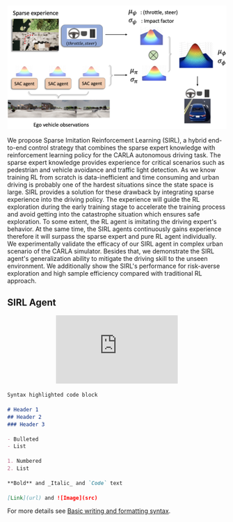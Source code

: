 ![image](/fig4.png)


We propose Sparse Imitation Reinforcement Learning (SIRL), a hybrid end-to-end control strategy that combines the sparse expert knowledge with reinforcement learning policy for the CARLA autonomous driving task. The sparse expert knowledge provides experience for critical scenarios such as pedestrian and vehicle avoidance and traffic light detection. As we know training RL from scratch is data-inefficient and time consuming and urban driving is probably one of the hardest situations since the state space is large. SIRL provides a solution for these drawback by integrating sparse experience into the driving policy. The experience will guide the RL exploration during the early training stage to accelerate the training process and avoid getting into the catastrophe situation which ensures safe exploration. To some extent, the RL agent is imitating the driving expert's behavior. At the same time, the SIRL agents continuously gains experience therefore it will surpass the sparse expert and pure RL agent individually. We experimentally validate the efficacy of our SIRL agent in complex urban scenario of the CARLA simulator. Besides that, we demonstrate the SIRL agent's generalization ability to mitigate the driving skill to the unseen environment. We additionally show the SIRL's performance for risk-averse exploration and high sample efficiency compared with traditional RL approach.



## SIRL Agent

<p align="center">
<iframe width="280" height="157" src="https://www.youtube.com/embed/eDBZkuJtrNg" title="YouTube video player" frameborder="0" allow="accelerometer; autoplay; clipboard-write; encrypted-media; gyroscope; picture-in-picture" allowfullscreen></iframe>
</p>




```markdown
Syntax highlighted code block

# Header 1
## Header 2
### Header 3

- Bulleted
- List

1. Numbered
2. List

**Bold** and _Italic_ and `Code` text

[Link](url) and ![Image](src)
```

For more details see [Basic writing and formatting syntax](https://docs.github.com/en/github/writing-on-github/getting-started-with-writing-and-formatting-on-github/basic-writing-and-formatting-syntax).


